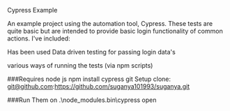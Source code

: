 Cypress Example


An example project using the automation tool, Cypress.
 These tests are quite basic but are intended to provide basic login functionality of common actions. I've included:

Has been used Data driven testing for passing login data's

various ways of running the tests (via npm scripts)


###Requires
node js
npm install cypress
git
Setup
clone: git@github.com:https://github.com/suganya101993/suganya.git



###Run Them  on 
.\node_modules\.bin\cypress open

